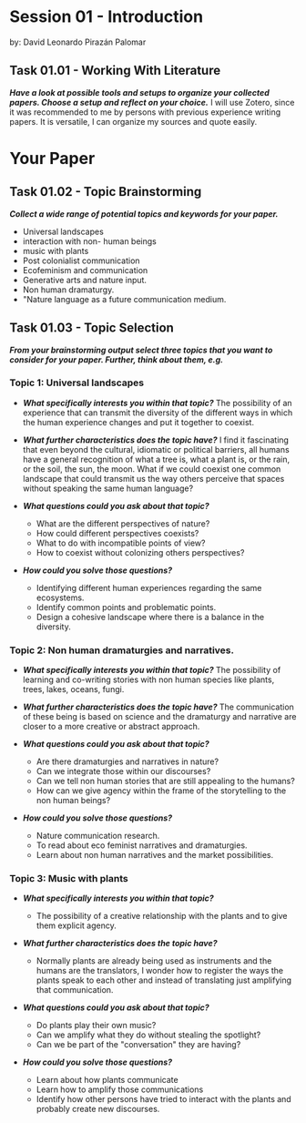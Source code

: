 # Session 01 - Introduction
by: David Leonardo Pirazán Palomar

## Task 01.01 - Working With Literature
_**Have a look at possible tools and setups to organize your collected papers. Choose a setup and reflect on your choice.**_
I will use Zotero, since it was recommended to me by persons with previous experience writing papers. It is versatile, I can organize my sources and quote easily. 


# Your Paper
## Task 01.02 - Topic Brainstorming
_**Collect a wide range of potential topics and keywords for your paper.**_
* Universal landscapes
* interaction with non- human beings
* music with plants
* Post colonialist communication
* Ecofeminism and communication
* Generative arts and nature input. 
* Non human dramaturgy. 
* "Nature language as a future communication medium. 


## Task 01.03 - Topic Selection

_**From your brainstorming output select three topics that you want to consider for your paper. Further, think about them, e.g.**_

### **Topic 1: Universal landscapes**

* _**What specifically interests you within that topic?**_
  The possibility of an experience that can transmit the diversity of the different ways in which the human experience changes and put it together to coexist. 
  
* _**What further characteristics does the topic have?**_
  I find it fascinating that even beyond the cultural, idiomatic or political barriers, all humans have a general recognition of what a tree is, what a plant is, or the rain, or the soil, the sun, the moon. What if we could coexist one common landscape that could transmit us the way others perceive that spaces without speaking the same human language? 

* _**What questions could you ask about that topic?**_
    * What are the different perspectives of nature?
    * How could different perspectives coexists?
    * What to do with incompatible points of view?
    * How to coexist without colonizing others perspectives?

* _**How could you solve those questions?**_
  * Identifying different human experiences regarding the same ecosystems. 
  * Identify common points and problematic points. 
  * Design a cohesive landscape where there is a balance in the diversity. 

### **Topic 2: Non human dramaturgies and narratives.**

* _**What specifically interests you within that topic?**_
    The possibility of learning and co-writing stories with non human species like plants, trees, lakes, oceans, fungi. 

* _**What further characteristics does the topic have?**_
  The communication of these being is based on science and the dramaturgy and narrative are closer to a more creative or abstract approach.

* _**What questions could you ask about that topic?**_
  * Are there dramaturgies and narratives in nature?
  * Can we integrate those within our discourses?
  * Can we tell non human stories that are still appealing to the humans?
  * How can we give agency within the frame of the storytelling to the non human beings?
  
* _**How could you solve those questions?**_
    * Nature communication research. 
    * To read about eco feminist narratives and dramaturgies. 
    * Learn about non human narratives and the market possibilities. 
  
### **Topic 3: Music with plants**
* _**What specifically interests you within that topic?**_
    * The possibility of a creative relationship with the plants and to give them explicit agency. 

* _**What further characteristics does the topic have?**_
    * Normally plants are already being used as instruments and the humans are the translators, I wonder how to register the ways the plants speak to each other and instead of translating just amplifying that communication. 

* _**What questions could you ask about that topic?**_
    * Do plants play their own music?
    * Can we amplify what they do without stealing the spotlight?
    * Can we be part of the "conversation" they are having?
    
* _**How could you solve those questions?**_
  * Learn about how plants communicate
  * Learn how to amplify those communications
  * Identify how other persons have tried to interact with the plants and probably create new discourses. 
